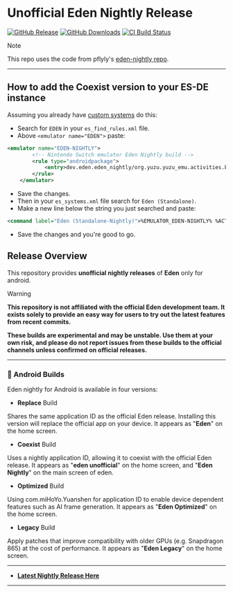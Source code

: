 <h1 align="left">
  <br>
  <b>Unofficial Eden Nightly Release</b>
  <br>
</h1>

[![GitHub Release](https://img.shields.io/github/v/release/42es/eden-nightly-android?label=Current%20Release)](https://github.com/42es/eden-nightly-android/releases/latest)
[![GitHub Downloads](https://img.shields.io/github/downloads/42es/eden-nightly-android/total?logo=github&label=GitHub%20Downloads)](https://github.com/42es/eden-nightly-android/releases/latest)
[![CI Build Status](https://github.com/42es/eden-nightly-android/actions/workflows/build.yml/badge.svg)](https://github.com/42es/eden-nightly-android/releases/latest)

> [!NOTE]  
> This repo uses the code from pflyly's [eden-nightly repo](https://github.com/pflyly/eden-nightly).
---------------------------------------------------------------
## How to add the Coexist version to your ES-DE instance
Assuming you already have [custom systems](https://github.com/GlazedBelmont/es-de-android-custom-systems) do this:
- Search for `EDEN` in your `es_find_rules.xml` file.
- Above `<emulator name="EDEN">` paste: 
```xml
<emulator name="EDEN-NIGHTLY">
		<!-- Nintendo Switch emulator Eden Nightly build -->
		<rule type="androidpackage">			
			<entry>dev.eden.eden_nightly/org.yuzu.yuzu_emu.activities.EmulationActivity</entry>
		</rule>
	</emulator>
```
- Save the changes.
- Then in your `es_systems.xml` file search for `Eden (Standalone)`.
- Make a new line below the string you just searched and paste:
```xml
<command label="Eden (Standalone-Nightly)">%EMULATOR_EDEN-NIGHTLY% %ACTION%=android.nfc.action.TECH_DISCOVERED %DATA%=%ROMPROVIDER%</command>
```
- Save the changes and you're good to go.

## Release Overview

This repository provides **unofficial nightly releases** of **Eden** only for android.

>[!WARNING]
>**This repository is not affiliated with the official Eden development team. It exists solely to provide an easy way for users to try out the latest features from recent commits.**
>
>**These builds are experimental and may be unstable. Use them at your own risk, and please do not report issues from these builds to the official channels unless confirmed on official releases.**

---------------------------------------------------------------

### 🤖 Android Builds

Eden nightly for Android is available in four versions:

- **Replace** Build
  
Shares the same application ID as the official Eden release. Installing this version will replace the official app on your device. It appears as "**Eden**" on the home screen.

- **Coexist** Build
  
Uses a nightly application ID, allowing it to coexist with the official Eden release. It appears as "**eden unofficial**" on the home screen, and "**Eden Nightly**" on the main screen of eden.

- **Optimized** Build
  
Using com.miHoYo.Yuanshen for application ID to enable device dependent features such as AI frame generation. It appears as "**Eden Optimized**" on the home screen.

- **Legacy** Build
  
Apply patches that improve compatibility with older GPUs (e.g. Snapdragon 865) at the cost of performance. It appears as "**Eden Legacy**" on the home screen.

---------------------------------------------------------------


* [**Latest Nightly Release Here**](https://github.com/Zulux91/eden-nightly-android/releases/latest)


---------------------------------------------------------------
